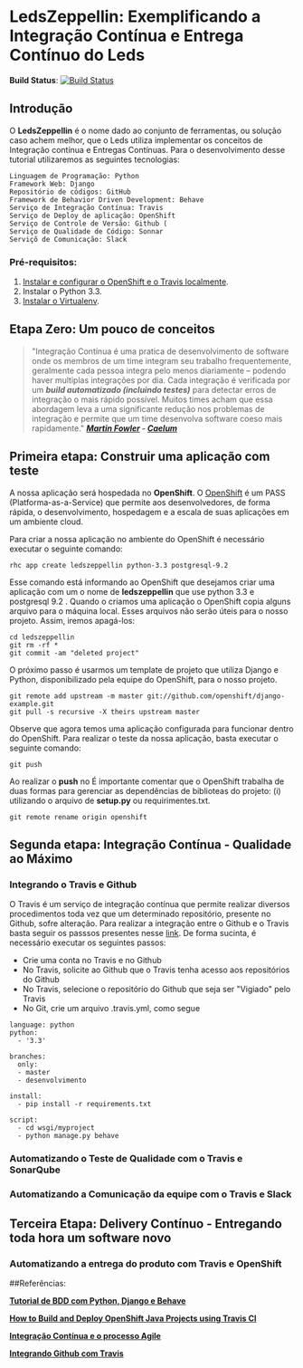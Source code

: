 # LedsZeppellin: Exemplificando a Integração Contínua e Entrega Contínuo do Leds

**Build Status**: [![Build Status](https://travis-ci.org/paulossjunior/ledszeppellin.png)](https://travis-ci.org/paulossjunior/ledszeppellin)

## Introdução

O **LedsZeppellin** é o nome dado ao conjunto de ferramentas, ou solução caso achem melhor, que o Leds utiliza implementar os conceitos de Integração contínua e Entregas Contínuas. Para o desenvolvimento desse tutorial utilizaremos as seguintes tecnologias: 

    Linguagem de Programação: Python
    Framework Web: Django
    Repositório de códigos: GitHub
    Framework de Behavior Driven Development: Behave
    Serviço de Integração Contínua: Travis
    Serviço de Deploy de aplicação: OpenShift
    Serviço de Controle de Versão: Github (
    Serviço de Qualidade de Código: Sonnar
    Serviçõ de Comunicação: Slack

### Pré-requisitos:

1. [Instalar e configurar o OpenShift e o Travis localmente](https://blog.openshift.com/how-to-build-and-deploy-openshift-java-projects-using-travis-ci/).
2. Instalar o Python 3.3.
3. [Instalar o Virtualenv](https://pythonhelp.wordpress.com/2012/10/17/virtualenv-ambientes-virtuais-para-desenvolvimento/).

## Etapa Zero: Um pouco de conceitos

>"Integração Contínua é uma pratica de desenvolvimento de software onde os membros de um time integram seu trabalho frequentemente, geralmente cada pessoa integra pelo menos diariamente – podendo haver multiplas integrações por dia. Cada integração é verificada por um ***build automatizado (incluindo testes)*** para detectar erros de integração o mais rápido possível. Muitos times acham que essa abordagem leva a uma significante redução nos problemas de integração e permite que um time desenvolva software coeso mais rapidamente." ***[Martin Fowler](http://martinfowler.com/articles/continuousIntegration.html) -  [Caelum](http://blog.caelum.com.br/integracao-continua/)***

## Primeira etapa: Construir uma aplicação com teste

A nossa aplicação será hospedada no **OpenShift**. O [OpenShift](https://www.openshift.com/) é um PASS (Platforma-as-a-Service) que permite aos desenvolvedores, de forma rápida, o desenvolvimento, hospedagem e a escala de suas aplicações em um ambiente cloud. 

Para criar a nossa aplicação no ambiente do OpenShift é necessário executar o seguinte comando:
    
    rhc app create ledszeppellin python-3.3 postgresql-9.2

Esse comando está informando ao OpenShift que desejamos criar uma aplicação com um o nome de **ledszeppellin** que use python 3.3 e postgresql 9.2 . Quando o criamos uma aplicação o OpenShift copia alguns arquivo para o máquina local. Esses arquivos não serão úteis para o nosso projeto. Assim, iremos apagá-los:

    cd ledszeppellin
    git rm -rf *
    git commit -am "deleted project"
   
O próximo passo é usarmos um template de projeto que utiliza Django e Python, disponibilizado pela equipe do OpenShift, para o nosso projeto.

    git remote add upstream -m master git://github.com/openshift/django-example.git
    git pull -s recursive -X theirs upstream master

Observe que agora temos uma aplicação configurada para funcionar dentro do OpenShift. Para realizar o teste da nossa aplicação, basta executar o seguinte comando:

    git push
Ao realizar o **push** no 
É importante comentar que o OpenShift trabalha de duas formas para gerenciar as dependências de biblioteas do projeto: (i) utilizando o arquivo de **setup.py** ou requirimentes.txt.  

    git remote rename origin openshift

## Segunda etapa: Integração Contínua - Qualidade ao Máximo 

### Integrando o Travis e Github

O Travis é um serviço de integração contínua que permite realizar diversos procedimentos toda vez que um determinado repositório, presente no Github, sofre alteração. Para realizar a integração entre o Github e o Travis basta seguir os passsos presentes nesse [link](https://docs.travis-ci.com/user/getting-started/). De forma sucinta, é necessário executar os seguintes passos:

* Crie uma conta no Travis e no Github
* No Travis, solicite ao Github que o Travis tenha acesso aos repositórios do Github 
* No Travis, selecione o repositório do Github que seja ser "Vigiado" pelo Travis
* No Git, crie um arquivo .travis.yml, como segue

```
language: python
python:
  - '3.3'

branches:
  only:
  - master
  - desenvolvimento

install:
  - pip install -r requirements.txt  

script:
  - cd wsgi/myproject
  - python manage.py behave  
```



### Automatizando o Teste de Qualidade com o Travis e SonarQube

### Automatizando a Comunicação da equipe com o Travis e Slack

## Terceira Etapa: Delivery Contínuo - Entregando toda hora um software novo

### Automatizando a entrega do produto com Travis e OpenShift

##Referências:

**[Tutorial de BDD com Python, Django e Behave](https://semaphoreci.com/community/tutorials/setting-up-a-bdd-stack-on-a-django-application)**

**[How to Build and Deploy OpenShift Java Projects using Travis CI](https://blog.openshift.com/how-to-build-and-deploy-openshift-java-projects-using-travis-ci/)**

**[Integração Contínua e o processo Agile](http://blog.caelum.com.br/integracao-continua/)**

**[Integrando Github com Travis](https://docs.travis-ci.com/user/getting-started/)**

